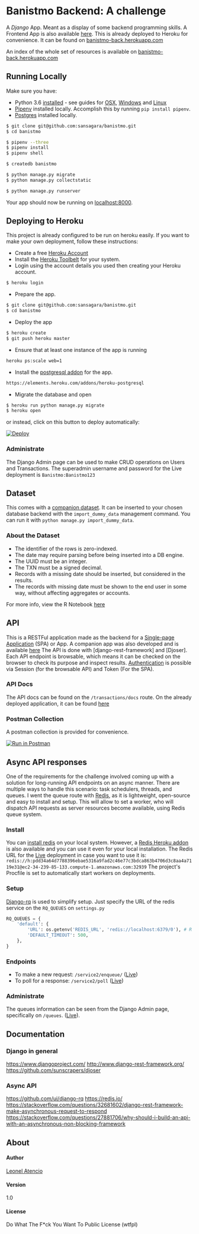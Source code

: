 # Banistmo Backend: A challenge

A *Django* App. Meant as a display of some backend programming skills.  A Frontend App is also available [here](https://github.com/sansagara/banistmo).
This is already deployed to Heroku for convenience. It can be found on [banistmo-back.herokuapp.com](http://banistmo-back.herokuapp.com/)

An index of the whole set of resources is available on [banistmo-back.herokuapp.com](http://banistmo-back.herokuapp.com/index.html)

## Running Locally

Make sure you have:
 - Python 3.6 [installed](http://install.python-guide.org) - see guides for [OSX](http://docs.python-guide.org/en/latest/starting/install3/osx/), [Windows](http://docs.python-guide.org/en/latest/starting/install3/win/) and [Linux](http://docs.python-guide.org/en/latest/starting/install3/linux/)
 - [Pipenv](http://docs.python-guide.org/en/latest/dev/virtualenvs/) installed locally. Accomplish this by running `pip install pipenv`.
 - [Postgres](https://devcenter.heroku.com/articles/heroku-postgresql#local-setup) installed locally.

```sh
$ git clone git@github.com:sansagara/banistmo.git
$ cd banistmo

$ pipenv --three
$ pipenv install
$ pipenv shell

$ createdb banistmo

$ python manage.py migrate
$ python manage.py collectstatic

$ python manage.py runserver
```

Your app should now be running on [localhost:8000](http://localhost:8000/).

## Deploying to Heroku

This project is already configured to be run on heroku easily. If you want to make your own deployment, follow these instructions:
 - Create a free [Heroku Account](https://signup.heroku.com/signup/dc)
 - Install the [Heroku Toolbelt](https://devcenter.heroku.com/articles/heroku-cli) for your system.
 - Login using the account details you used then creating your Heroku account.
```sh
$ heroku login
```
 - Prepare the app.
```sh
$ git clone git@github.com:sansagara/banistmo.git
$ cd banistmo
```
 - Deploy the app
```sh
$ heroku create
$ git push heroku master
```
 - Ensure that at least one instance of the app is running
 ```sh
 heroku ps:scale web=1
 ```
 - Install the [postgresql addon](https://elements.heroku.com/addons/heroku-postgresql) for the app.
 ```sh
 https://elements.heroku.com/addons/heroku-postgresql
 ```
  - Migrate the database and open
```sh
$ heroku run python manage.py migrate
$ heroku open
```
or instead, click on this button to deploy automatically:

[![Deploy](https://www.herokucdn.com/deploy/button.png)](https://github.com/sansagara/banistmo-backend)

### Administrate
The Django Admin page can be used to make CRUD operations on Users and Transactions.
The superadmin username and password for the Live deployment is `Banistmo:Banistmo123`

## Dataset
This comes with a [companion dataset](transactions/management/dataset.csv). It can be inserted to your chosen database backend with the `import_dummy_data` management command.
You can run it with `python manage.py import_dummy_data`.

### About the Dataset
- The identifier of the rows is zero-indexed.
- The date may require parsing before being inserted into a DB engine.
- The UUID must be an integer.
- The TXN must be a signed decimal.
- Records with a missing date should be inserted, but considered in the results.
- The records with missing date must be shown to the end user in some way, without affecting aggregates or accounts.

For more info, view the R Notebook [here](http://rpubs.com/sansagara/banistmo)

## API
This is a RESTFul application made as the backend for a [Single-page Application](https://en.wikipedia.org/wiki/Single-page_application) (SPA) or App. A companion app was also developed and is available [here](https://github.com/sansagara/banistmo)
The API is done with [django-rest-framework] and [Djoser].
Each API endpoint is browsable, which means it can be checked on the browser to check its purpose and inspect results.
[Authentication](http://www.django-rest-framework.org/api-guide/authentication/) is possible via Session (for the browsable API) and Token (For the SPA).

### API Docs
The API docs can be found on the `/transactions/docs` route. On the already deployed application, it can be found [here](http://banistmo-back.herokuapp.com/transactions/docs/)

### Postman Collection
A postman collection is provided for convenience.

[![Run in Postman](https://run.pstmn.io/button.svg)](https://app.getpostman.com/run-collection/b0355bf3e36511d2c209)

## Async API responses
One of the requirements for the challenge involved coming up with a solution for long-running API endpoints on an async manner.
There are multiple ways to handle this scenario: task schedulers, threads, and queues. 
I went the queue route with [Redis](https://redis.io/), as it is lightweight, open-source and easy to install and setup.
This will allow to set a worker, who will dispatch API requests as server resources become available, using Redis queue system.

### Install
You can [install redis](https://redis.io/download) on your local system. 
However, a [Redis Heroku addon](https://elements.heroku.com/addons/heroku-redis) is also available and you can use it even for your local installation.
The Redis URL for the [Live](http://banistmo-back.herokuapp.com/) deployment in case you want to use it is:
 `redis://h:pdd34a64d7788396ebae5316a9fad2c46e77c3bdca863b4706d3c8aa4a7119e31@ec2-34-239-85-133.compute-1.amazonaws.com:32939`
The project's Procfile is set to automatically start workers on deployments.

### Setup
[Django-rq](https://github.com/ui/django-rq) is used to simplify setup. Just specify the URL of the redis service on the `RQ_QUEUES` on `settings.py`
```python
RQ_QUEUES = {
    'default': {
        'URL': os.getenv('REDIS_URL', 'redis://localhost:6379/0'), # R
        'DEFAULT_TIMEOUT': 500,
    },
}
```

### Endpoints
- To make a new request: `/service2/enqueue/` ([Live](http://banistmo-back.herokuapp.com/transactions/service2/enqueue/))
- To poll for a response: `/service2/poll` ([Live](http://banistmo-back.herokuapp.com/transactions/service2/poll/123))


### Administrate
The queues information can be seen from the Django Admin page, specifically on `/queues`. ([Live](http://banistmo-back.herokuapp.com/queues)).

## Documentation

### Django in general
https://www.djangoproject.com/
http://www.django-rest-framework.org/
https://github.com/sunscrapers/djoser

### Async API
https://github.com/ui/django-rq
https://redis.io/
https://stackoverflow.com/questions/32681602/django-rest-framework-make-asynchronous-request-to-respond
https://stackoverflow.com/questions/27881706/why-should-i-build-an-api-with-an-asynchronous-non-blocking-framework


## About
#### Author
[Leonel Atencio](http://blog.leonelatencio.com)
#### Version
1.0
#### License
Do What The F*ck You Want To Public License (wtfpl)